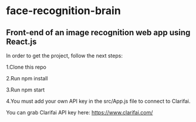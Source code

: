 # face-recognition-brain
Front-end of an image recognition web app using React.js
--------------------------------------------------------
In order to get the project, follow the next steps:


  1.Clone this repo
  
  2.Run npm install
  
  3.Run npm start
  
  4.You must add your own API key in the src/App.js file to connect to Clarifai.
  
You can grab Clarifai API key here: https://www.clarifai.com/
